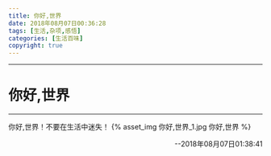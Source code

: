 ```yaml
---
title: 你好,世界
date: 2018年08月07日00:36:28
tags: [生活,杂项,感悟]
categories: [生活百味]
copyright: true
---
```

----
# 你好,世界
----

你好,世界！不要在生活中迷失！
{% asset_img 你好,世界_1.jpg 你好,世界 %}



<p align="right">--2018年08月07日01:38:41</p>